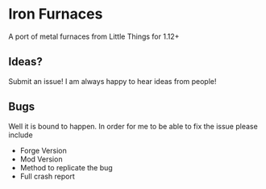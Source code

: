 Iron Furnaces
===
A port of metal furnaces from Little Things for 1.12+

Ideas?
---
Submit an issue! I am always happy to hear ideas from people!

Bugs
---
Well it is bound to happen. In order for me to be able to fix the issue please include
- Forge Version
- Mod Version
- Method to replicate the bug
- Full crash report
